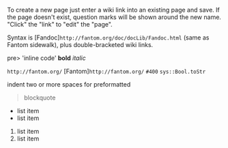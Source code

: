 To create a new page just enter a wiki link into an existing page and save. If the page doesn't exist, question marks will be shown around the new name. "Click" the "link" to "edit" the "page". 

Syntax is [Fandoc]`http://fantom.org/doc/docLib/Fandoc.html` (same as Fantom sidewalk), plus double-bracketed wiki links.

pre>
'inline code'
**bold**
*italic*

`http://fantom.org/`
[Fantom]`http://fantom.org/`
`#400`
`sys::Bool.toStr`

  indent two or more
  spaces for preformatted

> blockquote

- list item
- list item

1. list item
2. list item
<pre


There are more advanced features here: [How To Use Advanced Features](/wiki/How To Use Advanced Features.html)
